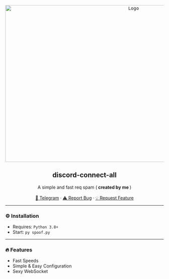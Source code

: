 <div align="center">
  <kbd>
  <a href="https://github.com/NiceDayZc/discord-connect-all">
    <img src="https://media.discordapp.net/attachments/952126109812658176/1095702642321264731/b5b741072f38884eebde4d4447b9de66-removebg-preview.png" alt="Logo" width="800" height="500">
  </a>
  </kbd>
  
  <h2 align="center">discord-connect-all</h2>

  <p align="center">
    A simple and fast req spam (<b> created by me </b>)
    <br />
    <br />
    <a href="https://t.me/NicedayzXcs">🌌 Telegram</a>
    ·
    <a href="https://github.com/NiceDayZc/discord-connect-all/issues">⚠️ Report Bug</a>
    ·
    <a href="https://github.com/NiceDayZc/discord-connect-all/issues">💡 Request Feature</a>
  </p>
</div>

---------------------------------------

### ⚙️ Installation
* Requires: `Python 3.8+`
* Start: `py spoof.py`

---------------------------------------

### 🔥 Features
* Fast Speeds
* Simple & Easy Configuration
* Sexy WebSocket
